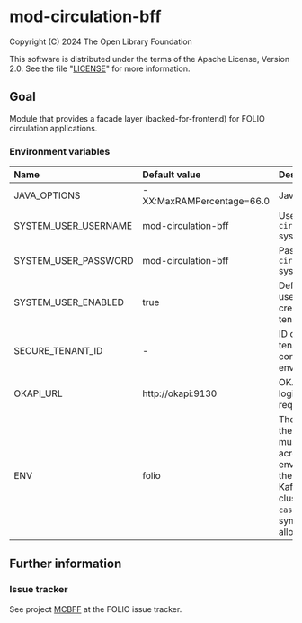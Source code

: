# mod-circulation-bff

Copyright (C) 2024 The Open Library Foundation

This software is distributed under the terms of the Apache License,
Version 2.0. See the file "[LICENSE](LICENSE)" for more information.

## Goal

Module that provides a facade layer (backed-for-frontend) for FOLIO circulation
applications.

### Environment variables

| Name                          | Default value             | Description                                                                                                                                                                           |
|:------------------------------|:--------------------------|:--------------------------------------------------------------------------------------------------------------------------------------------------------------------------------------|
| JAVA_OPTIONS                  | -XX:MaxRAMPercentage=66.0 | Java options                                                                                                                                                                          |
| SYSTEM_USER_USERNAME          | mod-circulation-bff       | Username for `mod-circulation-bff` system user                                                                                                                                      |
| SYSTEM_USER_PASSWORD          | mod-circulation-bff       | Password for `mod-circulation-bff` system user                                                                                                         |
| SYSTEM_USER_ENABLED           | true                      | Defines if system user must be created at service tenant initialization                                                                                                               |
| SECURE_TENANT_ID              | -                         | ID of the secure tenant in a consortia-enabled environment                                                                                                                            |
| OKAPI_URL                     | http://okapi:9130         | OKAPI URL used to login system user, required                                                                                                                                         |
| ENV                           | folio                     | The logical name of the deployment, must be unique across all environments using the same shared Kafka/Elasticsearch clusters, `a-z (any case)`, `0-9`, `-`, `_` symbols only allowed |

## Further information

### Issue tracker

See project [MCBFF](https://folio-org.atlassian.net/browse/MCBFF)
at the FOLIO issue tracker.
